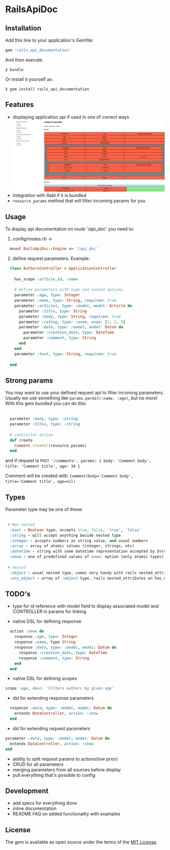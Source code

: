 
# RailsApiDoc

## Installation

Add this line to your application's Gemfile:

```ruby
gem 'rails_api_documentation'
```

And then execute:

    $ bundle

Or install it yourself as:

    $ gem install rails_api_documentation

## Features

+ displaying application api if used in one of correct ways
  ![alt tag](https://raw.githubusercontent.com/vshaveyko/rails_api_doc/master/preview.png)
+ Integration with Rabl if it is bundled
+ ```resource_params``` method that will filter incoming params for you

## Usage

To display api documentation on route '/api_doc' you need to:

1. config/routes.rb ->
  ```ruby
    mount RailsApiDoc::Engine => '/api_doc'
  ```

2. define request parameters. Example:
  ```ruby
    class AuthorsController < ApplicationController

      has_scope :article_id, :name

      # Define parameters with type and nested options
      parameter :age, type: Integer
      parameter :name, type: String, required: true
      parameter :articles, type: :model, model: Article do
        parameter :title, type: String
        parameter :body, type: String, required: true
        parameter :rating, type: :enum, enum: [1, 2, 3]
        parameter :data, type: :model, model: Datum do
          parameter :creation_date, type: DateTime
          parameter :comment, type: String
        end
      end
      parameter :test, type: String, required: true

    end
  ```

## Strong params

  You may want to use your defined request api to filter incoming parameters.
  Usually we use something like `params.permit(:name, :age)`, but no more!
  With this gem bundled you can do this:

  ```ruby

    parameter :body, type: :string
    parameter :title, type: :string

    # controller action
    def create
      Comment.create!(resource_params)
    end

  ```

  and if request is `POST '/comments', params: { body: 'Comment body', title: 'Comment title', age: 34 }`

  Comment will be created with: `Comment(body='Comment body', title='Comment title', age=nil)`

## Types

  Parameter type may be one of these:

  ```ruby

   # Non nested
    :bool - Boolean type, accepts true, false, 'true', 'false'
    :string - will accept anything beside nested type
    :integer - accepts numbers as string value, and usual numbers
    :array - array of atomic values (integer, strings, etc)
    :datetime - string with some datetime representation accepted by DateTime.parse
    :enum - one of predefined values of enum: option (only atomic types)

   # nested
    :object - usual nested type. comes very handy with rails nested_attributes feature
    :ary_object - array of :object type, rails nested_attributes on has_many

  ```

## TODO's
+ type for id reference with model field to display associated model and CONTROLLER in params for linking

+ native DSL for defining response
```ruby
  action :show do
    response :age, type: Integer
    response :name, type String
    response :data, type: :model, model: Datum do
      response :creation_date, type: DateTime
      response :comment, type: String
    end
  end
```
+ native DSL for defining scopes
```ruby
scope :age, desc: 'Filters authors by given age'
```
+ dsl for extending response parameters
```ruby
  response :data, type: :model, model: Datum do
    extends DataController, action: :show
  end
```
+ dsl for extending request parameters
```ruby
parameter :data, type: :model, model: Datum do
  extends DataController, action: :show
end
```
+ ability to split request params to actions(low prior)
+ CRUD for all parameters
+ merging parameters from all sources before display
+ pull everything that's possible to config

## Development

+ add specs for everything done
+ inline documentation
+ README FAQ on added functionality with examples

## License

The gem is available as open source under the terms of the [MIT License](http://opensource.org/licenses/MIT).
